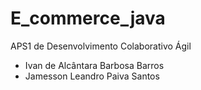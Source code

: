 # E_commerce_java
APS1 de Desenvolvimento Colaborativo Ágil

- Ivan de Alcântara Barbosa Barros
- Jamesson Leandro Paiva Santos
